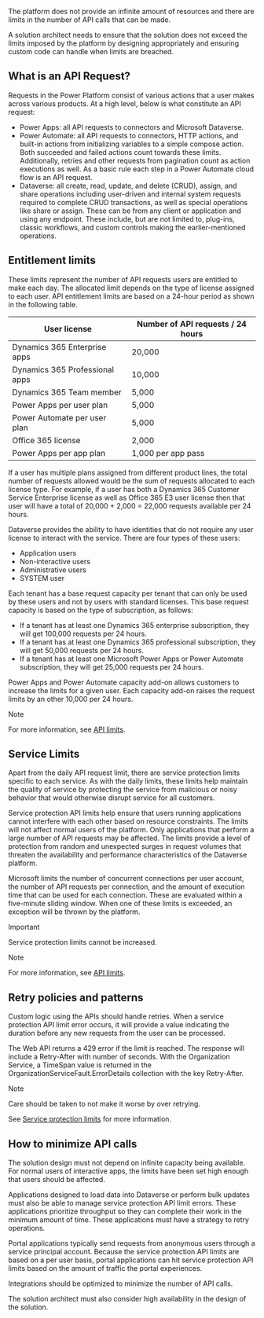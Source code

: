 The platform does not provide an infinite amount of resources and there are limits in the number of API calls that can be made.

A solution architect needs to ensure that the solution does not exceed the limits imposed by the platform by designing appropriately and ensuring custom code can handle when limits are breached.

## What is an API Request?

Requests in the Power Platform consist of various actions that a user makes across various products. At a high level, below is what constitute an API request:

- Power Apps: all API requests to connectors and Microsoft Dataverse.
- Power Automate: all API requests to connectors, HTTP actions, and built-in actions from initializing variables to a simple compose action. Both succeeded and failed actions count towards these limits. Additionally, retries and other requests from pagination count as action executions as well. As a basic rule each step in a Power Automate cloud flow is an API request.
- Dataverse: all create, read, update, and delete (CRUD), assign, and share operations including user-driven and internal system requests required to complete CRUD transactions, as well as special operations like share or assign. These can be from any client or application and using any endpoint. These include, but are not limited to, plug-ins, classic workflows, and custom controls making the earlier-mentioned operations.

## Entitlement limits

These limits represent the number of API requests users are entitled to make each day. The allocated limit depends on the type of license assigned to each user. API entitlement limits are based on a 24-hour period as shown in the following table.

| User license                   | Number of API requests / 24 hours |
| ------------------------------ | --------------------------------- |
| Dynamics 365 Enterprise apps   | 20,000                            |
| Dynamics 365 Professional apps | 10,000                            |
| Dynamics 365 Team member       | 5,000                             |
| Power Apps per user plan       | 5,000                             |
| Power Automate per user plan   | 5,000                             |
| Office 365 license             | 2,000                             |
| Power Apps per app plan        | 1,000 per app pass                |

If a user has multiple plans assigned from different product lines, the total number of requests allowed would be the sum of requests allocated to each license type. For example, if a user has both a Dynamics 365 Customer Service Enterprise license as well as Office 365 E3 user license then that user will have a total of 20,000 + 2,000 = 22,000 requests available per 24 hours.

Dataverse provides the ability to have identities that do not require any user license to interact with the service. There are four types of these users:

- Application users
- Non-interactive users
- Administrative users
- SYSTEM user

Each tenant has a base request capacity per tenant that can only be used by these users and not by users with standard licenses. This base request capacity is based on the type of subscription, as follows:

- If a tenant has at least one Dynamics 365 enterprise subscription, they will get 100,000 requests per 24 hours.
- If a tenant has at least one Dynamics 365 professional subscription, they will get 50,000 requests per 24 hours.
- If a tenant has at least one Microsoft Power Apps or Power Automate subscription, they will get 25,000 requests per 24 hours.

Power Apps and Power Automate capacity add-on allows customers to increase the limits for a given user. Each capacity add-on raises the request limits by an other 10,000 per 24 hours.

> [!NOTE]
> For more information, see [API limits](https://docs.microsoft.com/power-platform/admin/api-request-limits-allocations/?azure-portal=true).

## Service Limits

Apart from the daily API request limit, there are service protection limits specific to each service. As with the daily limits, these limits help maintain the quality of service by protecting the service from malicious or noisy behavior that would otherwise disrupt service for all customers.

Service protection API limits help ensure that users running applications cannot interfere with each other based on resource constraints. The limits will not affect normal users of the platform. Only applications that perform a large number of API requests may be affected. The limits provide a level of protection from random and unexpected surges in request volumes that threaten the availability and performance characteristics of the Dataverse platform.

Microsoft limits the number of concurrent connections per user account, the number of API requests per connection, and the amount of execution time that can be used for each connection. These are evaluated within a five-minute sliding window. When one of these limits is exceeded, an exception will be thrown by the platform.

> [!IMPORTANT]
> Service protection limits cannot be increased.

> [!NOTE]
> For more information, see [API limits](https://docs.microsoft.com/powerapps/developer/common-data-service/api-limits/?azure-portal=true).

## Retry policies and patterns

Custom logic using the APIs should handle retries. When a service protection API limit error occurs, it will provide a value indicating the duration before any new requests from the user can be processed.

The Web API returns a 429 error if the limit is reached. The response will include a Retry-After with number of seconds. With the Organization Service, a TimeSpan value is returned in the OrganizationServiceFault.ErrorDetails collection with the key Retry-After.

> [!NOTE]
> Care should be taken to not make it worse by over retrying.

See [Service protection limits](https://docs.microsoft.com/powerapps/developer/common-data-service/api-limits/?azure-portal=true) for more information.

## How to minimize API calls

The solution design must not depend on infinite capacity being available. For normal users of interactive apps, the limits have been set high enough that users should be affected.

Applications designed to load data into Dataverse or perform bulk updates must also be able to manage service protection API limit errors. These applications prioritize throughput so they can complete their work in the minimum amount of time. These applications must have a strategy to retry operations.

Portal applications typically send requests from anonymous users through a service principal account. Because the service protection API limits are based on a per user basis, portal applications can hit service protection API limits based on the amount of traffic the portal experiences.

Integrations should be optimized to minimize the number of API calls.

The solution architect must also consider high availability in the design of the solution.
